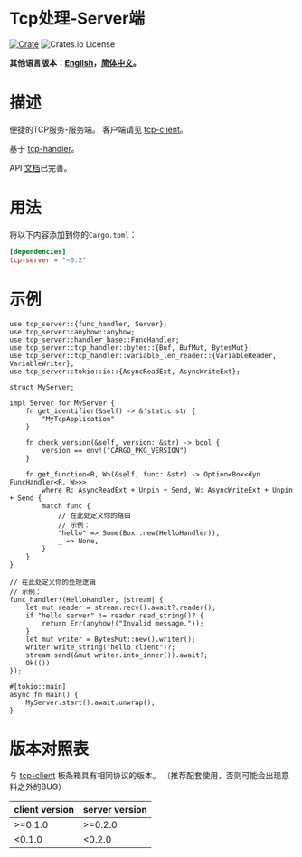 # Tcp处理-Server端

[![Crate](https://img.shields.io/crates/v/tcp-server.svg)](https://crates.io/crates/tcp-server)
![Crates.io License](https://img.shields.io/crates/l/tcp-server)

**其他语言版本：[English](README.md)，[简体中文](README_zh.md)。**

# 描述

便捷的TCP服务-服务端。
客户端请见 [tcp-client](https://crates.io/crates/tcp-client)。

基于 [tcp-handler](https://crates.io/crates/tcp-handler)。

API [文档](https://docs.rs/tcp-server/)已完善。


# 用法

将以下内容添加到你的`Cargo.toml`：

```toml
[dependencies]
tcp-server = "~0.2"
```


# 示例

```rust,no_run
use tcp_server::{func_handler, Server};
use tcp_server::anyhow::anyhow;
use tcp_server::handler_base::FuncHandler;
use tcp_server::tcp_handler::bytes::{Buf, BufMut, BytesMut};
use tcp_server::tcp_handler::variable_len_reader::{VariableReader, VariableWriter};
use tcp_server::tokio::io::{AsyncReadExt, AsyncWriteExt};

struct MyServer;

impl Server for MyServer {
    fn get_identifier(&self) -> &'static str {
        "MyTcpApplication"
    }
    
    fn check_version(&self, version: &str) -> bool {
        version == env!("CARGO_PKG_VERSION")
    }
    
    fn get_function<R, W>(&self, func: &str) -> Option<Box<dyn FuncHandler<R, W>>>
        where R: AsyncReadExt + Unpin + Send, W: AsyncWriteExt + Unpin + Send {
        match func {
            // 在此处定义你的路由
            // 示例：
            "hello" => Some(Box::new(HelloHandler)),
            _ => None,
        }
    }
}

// 在此处定义你的处理逻辑
// 示例：
func_handler!(HelloHandler, |stream| {
    let mut reader = stream.recv().await?.reader();
    if "hello server" != reader.read_string()? {
        return Err(anyhow!("Invalid message."));
    }
    let mut writer = BytesMut::new().writer();
    writer.write_string("hello client")?;
    stream.send(&mut writer.into_inner()).await?;
    Ok(())
});

#[tokio::main]
async fn main() {
    MyServer.start().await.unwrap();
}
```


# 版本对照表

与 [tcp-client](https://crates.io/crates/tcp-client) 板条箱具有相同协议的版本。
（推荐配套使用，否则可能会出现意料之外的BUG）

| client version | server version |
|----------------|----------------|
| \>=0.1.0       | \>=0.2.0       |
| <0.1.0         | <0.2.0         |
